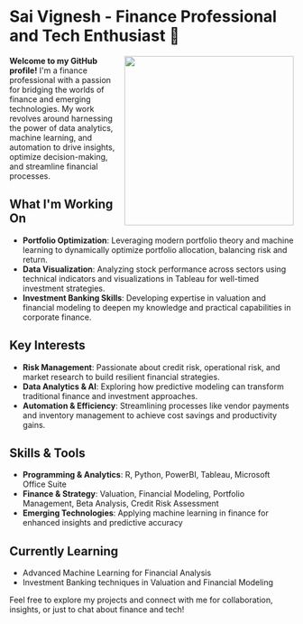 # Sai Vignesh - Finance Professional and Tech Enthusiast 👋

<img align="right" src="https://github.com/saivignesh-bassure/saivignesh-bassure/blob/main/finance-tech.png" width="300" height="300">

**Welcome to my GitHub profile!** I'm a finance professional with a passion for bridging the worlds of finance and emerging technologies. My work revolves around harnessing the power of data analytics, machine learning, and automation to drive insights, optimize decision-making, and streamline financial processes.

## What I'm Working On
- **Portfolio Optimization**: Leveraging modern portfolio theory and machine learning to dynamically optimize portfolio allocation, balancing risk and return.
- **Data Visualization**: Analyzing stock performance across sectors using technical indicators and visualizations in Tableau for well-timed investment strategies.
- **Investment Banking Skills**: Developing expertise in valuation and financial modeling to deepen my knowledge and practical capabilities in corporate finance.

## Key Interests
- **Risk Management**: Passionate about credit risk, operational risk, and market research to build resilient financial strategies.
- **Data Analytics & AI**: Exploring how predictive modeling can transform traditional finance and investment approaches.
- **Automation & Efficiency**: Streamlining processes like vendor payments and inventory management to achieve cost savings and productivity gains.

## Skills & Tools
- **Programming & Analytics**: R, Python, PowerBI, Tableau, Microsoft Office Suite
- **Finance & Strategy**: Valuation, Financial Modeling, Portfolio Management, Beta Analysis, Credit Risk Assessment
- **Emerging Technologies**: Applying machine learning in finance for enhanced insights and predictive accuracy

## Currently Learning
- Advanced Machine Learning for Financial Analysis
- Investment Banking techniques in Valuation and Financial Modeling

Feel free to explore my projects and connect with me for collaboration, insights, or just to chat about finance and tech!

